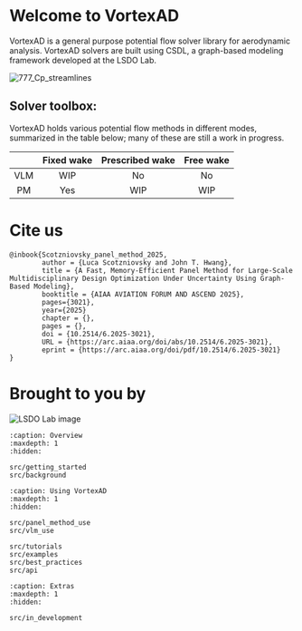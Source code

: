 # Welcome to VortexAD

<!-- This page describes conceptually the purpose of your package at a high-level.
Start with a one sentence description of your package.
For example, "This repository serves as a template for all LSDOlab projects with regard to documentation, testing and hosting of open-source code."
Include figures from the relevant paper and citation. -->

VortexAD is a general purpose potential flow solver library for aerodynamic analysis. VortexAD solvers are built using CSDL, a graph-based modeling framework developed at the LSDO Lab.

![777_Cp_streamlines](/src/images/777_Cp_streamlines.png "777 Cp + streamlines")


## Solver toolbox:
VortexAD holds various potential flow methods in different modes, summarized in the table below; many of these are still a work in progress.

|     | Fixed wake | Prescribed wake | Free wake |
|:---:|:----------:|:---------------:|:---------:|
| VLM |      WIP   |         No      |      No   |
|  PM |      Yes   |        WIP      |     WIP   |


# Cite us
```none
@inbook{Scotzniovsky_panel_method_2025,
        author = {Luca Scotzniovsky and John T. Hwang},
        title = {A Fast, Memory-Efficient Panel Method for Large-Scale Multidisciplinary Design Optimization Under Uncertainty Using Graph-Based Modeling},
        booktitle = {AIAA AVIATION FORUM AND ASCEND 2025},
        pages={3021},
        year={2025}
        chapter = {},
        pages = {},
        doi = {10.2514/6.2025-3021},
        URL = {https://arc.aiaa.org/doi/abs/10.2514/6.2025-3021},
        eprint = {https://arc.aiaa.org/doi/pdf/10.2514/6.2025-3021}
}
```

<!-- @inproceedings{scotzniovsky2025fast,
  title={A fast, memory-efficient panel method for large-scale multidisciplinary design optimization under uncertainty using graph-based modeling},
  author={Scotzniovsky, Luca and Hwang, John T},
  booktitle={AIAA AVIATION FORUM AND ASCEND 2025},
  pages={3021},
  year={2025}
} -->


# Brought to you by

![LSDO Lab image](/src/images/lsdolab.png "LSDO Lab image")



<!-- Remove/add custom pages from/to toc as per your package's requirement -->

```{toctree}
:caption: Overview
:maxdepth: 1
:hidden:

src/getting_started
src/background
```

```{toctree}
:caption: Using VortexAD
:maxdepth: 1
:hidden:

src/panel_method_use
src/vlm_use

src/tutorials
src/examples
src/best_practices
src/api
```

```{toctree}
:caption: Extras
:maxdepth: 1
:hidden:

src/in_development
```


<!-- <img src="/src/images/lsdolab.png" alt="LSDO Lab logo" width="200"/> -->